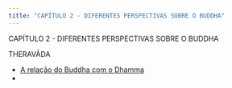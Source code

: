 ```yaml
---
title: "CAPÍTULO 2 - DIFERENTES PERSPECTIVAS SOBRE O BUDDHA"
---
```

CAPÍTULO 2 - DIFERENTES PERSPECTIVAS SOBRE O BUDDHA

THERAVĀDA

- [A relação do Buddha com o Dhamma](A%20relação%20do%20Buddha%20com%20o%20Dhamma.md)
- 